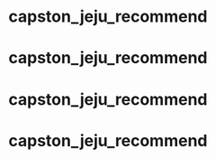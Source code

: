# capston_jeju_recommend
# capston_jeju_recommend
# capston_jeju_recommend
# capston_jeju_recommend
